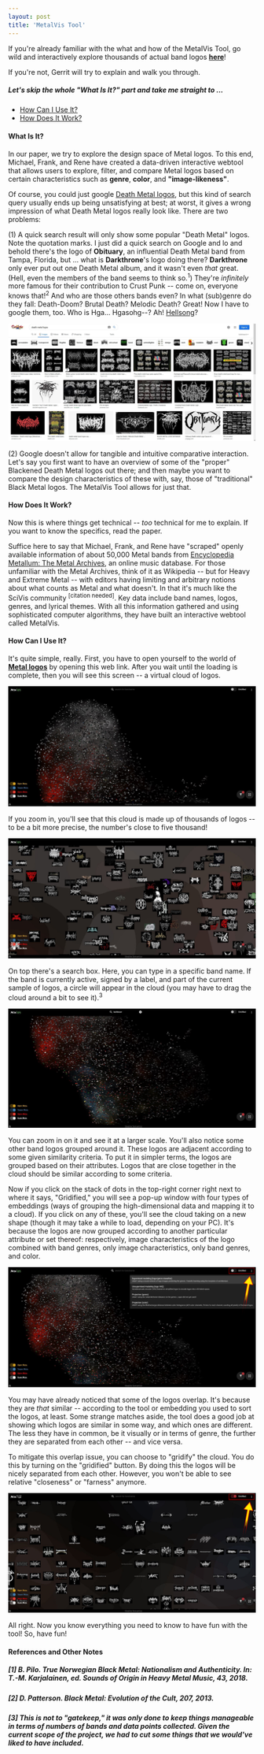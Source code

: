 ```yaml
---
layout: post
title: 'MetalVis Tool'
---
```


If you're already familiar with the what and how of the MetalVis Tool, go wild and interactively explore thousands of actual band logos <a href="https://renecutura.eu/metalvis" target="_blank" rel="noopener"><span>**here**</span></a>! 

If you're not, Gerrit will try to explain and walk you through.

##### Let's skip the whole "What Is It?" part and take me straight to ...
- [How Can I Use It?](#what)
- [How Does It Work?](#work)

<a name="what"></a> 
#### What Is It?
In our paper, we try to explore the design space of Metal logos. To this end, Michael, Frank, and Rene have created a data-driven interactive webtool that allows users to explore, filter, and compare Metal logos based on certain characteristics such as **genre**, **color**, and **"image-likeness"**.

Of course, you could just google <a href="https://letmegooglethat.com/?q=Death+Metal+logos" target="_blank" rel="noopener"><span>Death Metal logos</span></a>, but this kind of search query usually ends up being unsatisfying at best; at worst, it gives a wrong impression of what Death Metal logos really look like. There are two problems: 

(1) A quick search result will only show some popular "Death Metal" logos. Note the quotation marks. I just did a quick search on Google and lo and behold there's the logo of **Obituary**, an influential Death Metal band from Tampa, Florida, but ... what is **Darkthrone**'s logo doing there? **Darkthrone** only ever put out one Death Metal album, and it wasn't even *that* great. (Hell, even the members of the band seems to think so.<sup>1</sup>) They're *infinitely* more famous for their contribution to Crust Punk -- come on, everyone knows that!<sup>2</sup> And who are those others bands even? In what (sub)genre do they fall: Death-Doom? Brutal Death? Melodic Death? Great! Now I have to google them, too. Who is Hga... Hgasohg--? Ah! <a href="https://letmegooglethat.com/?q=Who+are+Hellsong%3F" target="_blank" rel="noopener"><span>Hellsong</span></a>?

![Wait what](..\assets\img\projects\metalvis\screen.JPG)

(2) Google doesn't allow for tangible and intuitive comparative interaction. Let's say you first want to have an overview of some of the "proper" Blackened Death Metal logos out there; and then maybe you want to compare the design characteristics of these with, say, those of "traditional" Black Metal logos. The MetalVis Tool allows for just that.

<a name="work"></a> 
#### How Does It Work?
Now this is where things get technical -- *too* technical for me to explain. If you want to know the specifics, read the paper. 

Suffice here to say that Michael, Frank, and Rene have "scraped" openly available information of about 50,000 Metal bands from <a href="https://www.metal-archives.com/" target="_blank" rel="noopener"><span>Encyclopedia Metallum: The Metal Archives</span></a>, an online music database. For those unfamiliar with the Metal Archives, think of it as Wikipedia -- but for Heavy and Extreme Metal -- with editors having limiting and arbitrary notions about what counts as Metal and what doesn't. In that it's much like the SciVis community <sup>[citation needed]</sup>. Key data include band names, logos, genres, and lyrical themes. With all this information gathered and using sophisticated computer algorithms, they have built an interactive webtool called MetalVis. 

<a name="use"></a> 
#### How Can I Use It?
It's quite simple, really. First, you have to open yourself to the world of <a href="https://renecutura.eu/metalvis" target="_blank" rel="noopener"><span>**Metal logos**</span></a> by opening this web link. After you wait until the loading is complete, then you will see this screen -- a virtual cloud of logos.

![Metalvis](..\assets\img\projects\metalvis\screen2.JPG)

 If you zoom in, you'll see that this cloud is made up of thousands of logos -- to be a bit more precise, the number's close to five thousand!

![Zoom](..\assets\img\projects\metalvis\screen3.JPG)

On top there's a search box. Here, you can type in a specific band name. If the band is currently active, signed by a label, and part of the current sample of logos, a circle will appear in the cloud (you may have to drag the cloud around a bit to see it).<sup>3</sup>

![Search](..\assets\img\projects\metalvis\search.JPG)

You can zoom in on it and see it at a larger scale. You'll also notice some other band logos grouped around it. These logos are adjacent according to some given similarity criteria. To put it in simpler terms, the logos are grouped based on their attributes. Logos that are close together in the cloud should be similar according to some criteria.

Now if you click on the stack of dots in the top-right corner right next to where it says, "Gridified," you will see a pop-up window with four types of embeddings (ways of grouping the high-dimensional data and mapping it to a cloud). If you click on any of these, you'll see the cloud taking on a new shape (though it may take a while to load, depending on your PC). It's because the logos are now grouped according to another particular attribute or set thereof: respectively, image characteristics of the logo combined with band genres, only image characteristics, only band genres, and color.

![Embeddings](..\assets\img\projects\metalvis\screen5.jpg)

You may have already noticed that some of the logos overlap. It's because they are *that* similar -- according to the tool or embedding you used to sort the logos, at least. Some strange matches aside, the tool does a good job at showing which logos are similar in some way, and which ones are different. The less they have in common, be it visually or in terms of genre, the further they are separated from each other -- and vice versa.

To mitigate this overlap issue, you can choose to "gridify" the cloud. You do this by turning on the "gridified" button. By doing this the logos will be nicely separated from each other. However, you won't be able to see relative "closeness" or "farness" anymore.

![Embeddings](..\assets\img\projects\metalvis\gridified2.JPG)

All right. Now you know everything you need to know to have fun with the tool! So, have fun!  


#### References and Other Notes
##### [1] B. Pilo. True Norwegian Black Metal: Nationalism and Authenticity. In: T.-M. Karjalainen, ed. *Sounds of Origin in Heavy Metal Music*, 43, 2018.
##### [2] D. Patterson. Black Metal: Evolution of the Cult, 207, 2013.
##### [3] This is not to "gatekeep," it was only done to keep things manageable in terms of numbers of bands and data points collected. Given the current scope of the project, we had to cut some things that we would've liked to have included. 
